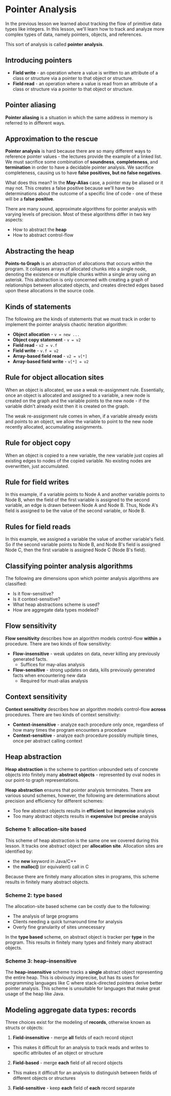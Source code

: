 # Pointer Analysis

In the previous lesson we learned about tracking the flow of primitive data
types like integers. In this lesson, we'll learn how to track and analyze more
complex types of data, namely pointers, objects, and references.

This sort of analysis is called **pointer analysis**.

## Introducing pointers

* **Field write** - an operation where a value is written to an attribute of
a class or structure via a pointer to that object or structure.
* **Field read** - an operation where a value is read from an attribute of a
class or structure via a pointer to that object or structure.

## Pointer aliasing

**Pointer aliasing** is a situation in which the same address in memory is
referred to in different ways.

## Approximation to the rescue

**Pointer analysis** is hard because there are so many different ways to
reference pointer values - the lectures provide the example of a linked list.
We must sacrifice some combination of **soundness**, **completeness**, and
**termination** in order to have a decidable pointer analysis. We sacrifice
completeness, causing us to have **false positives, but no false negatives**.

What does this mean? In the **May-Alias** case, a pointer may be aliased or it
may not. This creates a false positive because we'll have two determinations
about the outcome of a specific line of code - one of these will be a
**false positive**.

There are many sound, approximate algorithms for pointer analysis with varying
levels of precision. Most of these algorithms differ in two key aspects:

* How to abstract the **heap**
* How to abstract control-flow

## Abstracting the heap

**Points-to Graph** is an abstraction of allocations that occurs within the
program. It collapses arrays of allocated chunks into a single node, denoting
the existence or multiple chunks within a single array using an asterisk. This
abstraction is only concerned with creating a graph of relationships between
allocated objects, and creates directed edges based upon these allocations in
the source code.

## Kinds of statements

The following are the kinds of statements that we must track in order to
implement the pointer analysis chaotic iteration algorithm:

* **Object allocation** - `v = new ...`
* **Object copy statement** - `v = v2`
* **Field read** - `v2 = v.f`
* **Field write** - `v.f = v2`
* **Array-based field read** - `v2 = v[*]`
* **Array-based field write** - `v[*] = v2`

## Rule for object allocation sites

When an object is allocated, we use a weak re-assignment rule. Essentially, once
an object is allocated and assigned to a variable, a new node is created on the
graph and the variable points to the new node - if the variable didn't already
exist then it is created on the graph.

The weak re-assignment rule comes in when, if a variable already exists and
points to an object, we allow the variable to point to the new node recently
allocated, accumulating assignments.

## Rule for object copy

When an object is copied to a new variable, the new variable just copies all
existing edges to nodes of the copied variable. No existing nodes are
overwritten, just accumulated.

## Rule for field writes

In this example, if a variable points to Node A and another variable points to
Node B, when the field of the first variable is assigned to the second variable,
an edge is drawn between Node A and Node B. Thus, Node A's field is assigned
to be the value of the second variable, or Node B.

## Rules for field reads

In this example, we assigned a variable the value of another variable's field.
So if the second variable points to Node B, and Node B's field is assigned Node
C, then the first variable is assigned Node C (Node B's field).

## Classifying pointer analysis algorithms

The following are dimensions upon which pointer analysis algorithms are
classified:

* Is it flow-sensitive?
* Is it context-sensitive?
* What heap abstractions scheme is used?
* How are aggregate data types modeled?

## Flow sensitivity

**Flow sensitivity** describes how an algorithm models control-flow **within**
a procedure. There are two kinds of flow sensitivity:

* **Flow-insensitive** - weak updates on data, never killing any previously
generated facts.
  * Suffices for may-alias analysis
* **Flow-sensitive** - strong updates on data, kills previously generated facts
when encountering new data
  * Required for must-alias analysis

## Context sensitivity

**Context sensitivity** describes how an algorithm models control-flow
**across** procedures. There are two kinds of context sensitivity:

* **Context-insensitive** - analyze each procedure only once, regardless of how
many times the program encounters a procedure
* **Context-sensitive** - analyze each procedure possibly multiple times, once
per abstract calling context

## Heap abstraction

**Heap abstraction** is the scheme to partition unbounded sets of concrete
objects into finitely many **abstract objects** - represented by oval nodes
in our point-to graph representations.

**Heap abstraction** ensures that pointer analysis terminates. There are various
sound schemes, however, the following are determinations about precision and
efficiency for different schemes:

* Too few abstract objects results in **efficient** but **imprecise** analysis
* Too many abstract objects results in **expensive** but **precise** analysis

### Scheme 1: allocation-site based

This scheme of heap abstraction is the same one we covered during this lesson.
It tracks one abstract object per **allocation site**. Allocation sites are
identified by:

* the **new** keyword in Java/C++
* the **malloc()** (or equivalent) call in C

Because there are finitely many allocation sites in programs, this scheme
results in finitely many abstract objects.

### Scheme 2: type based

The allocation-site based scheme can be costly due to the following:

* The analysis of large programs
* Clients needing a quick turnaround time for analysis
* Overly fine granularity of sites unnecessary

In the **type based** scheme, on abstract object is tracker per **type** in the
program. This results in finitely many types and finitely many abstract objects.

### Scheme 3: heap-insensitive

The **heap-insensitive** scheme tracks a **single** abstract object representing
the entire heap. This is obviously imprecise, but has its uses for programming
languages like C where stack-directed pointers derive better pointer analysis.
This scheme is unsuitable for languages that make great usage of the heap like
Java.

## Modeling aggregate data types: records

Three choices exist for the modeling of **records**, otherwise known as structs
or objects:

1. **Field-insensitive** - merge **all** fields of each record object
  * This makes it difficult for an analysis to track reads and writes to
specific attributes of an object or structure
2. **Field-based** - merge **each** field of all record objects
  * This makes it difficult for an analysis to distinguish between fields of
different objects or structures
3. **Field-sensitive** - keep **each** field of **each** record separate